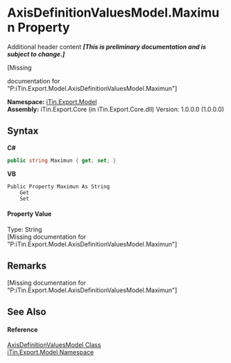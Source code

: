 # AxisDefinitionValuesModel.Maximun Property 
Additional header content _**\[This is preliminary documentation and is subject to change.\]**_

\[Missing <summary> documentation for "P:iTin.Export.Model.AxisDefinitionValuesModel.Maximun"\]

**Namespace:**&nbsp;<a href="ef57ffcc-e95e-b212-5a46-9aa6f5a3511f">iTin.Export.Model</a><br />**Assembly:**&nbsp;iTin.Export.Core (in iTin.Export.Core.dll) Version: 1.0.0.0 (1.0.0.0)

## Syntax

**C#**<br />
``` C#
public string Maximun { get; set; }
```

**VB**<br />
``` VB
Public Property Maximun As String
	Get
	Set
```


#### Property Value
Type: String<br />\[Missing <value> documentation for "P:iTin.Export.Model.AxisDefinitionValuesModel.Maximun"\]

## Remarks
\[Missing <remarks> documentation for "P:iTin.Export.Model.AxisDefinitionValuesModel.Maximun"\]

## See Also


#### Reference
<a href="f8b33ddd-13dd-da9b-b196-daae8daad451">AxisDefinitionValuesModel Class</a><br /><a href="ef57ffcc-e95e-b212-5a46-9aa6f5a3511f">iTin.Export.Model Namespace</a><br />